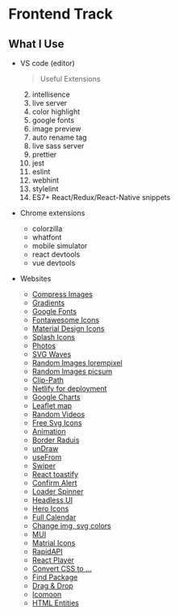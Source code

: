 # Frontend Track


## What I Use

- VS code (editor) 
    > Useful Extensions
    2. intellisence
    3. live server
    4. color highlight
    5. google fonts
    6. image preview
    7. auto rename tag
    8. live sass server
    9. prettier
    10. jest
    11. eslint
    12. webhint
    13. stylelint
    14. ES7+ React/Redux/React-Native snippets

    
- Chrome extensions
    - colorzilla
    - whatfont
    - mobile simulator
    - react devtools
    - vue devtools


- Websites
    - [Compress Images](https://tinypng.com/)
    - [Gradients](https://uigradients.com/#WitchingHour)
    - [Google Fonts](https://fonts.google.com/) 
    - [Fontawesome Icons](https://fontawesome.com/v4.7.0/icons/)
    - [Material Design Icons](https://materialdesignicons.com/)
    - [Splash Icons](https://www.visiwig.com/icons/splash-icons/)
    - [Photos](https://www.pexels.com/) 
    - [SVG Waves](https://getwaves.io/) 
    - [Random Images lorempixel](http://lorempixel.com/)
    - [Random Images picsum](https://picsum.photos/)
    - [Clip-Path](https://bennettfeely.com/clippy/)
    - [Netlify for deployment](https://www.netlify.com) 
    - [Google Charts](https://developers.google.com/chart/)
    - [Leaflet map](https://leafletjs.com/) 
    - [Random Videos](https://coverr.co/)
    - [Free Svg Icons](https://www.svgrepo.com/)
    - [Animation](https://whirl.netlify.app/)
    - [Border Raduis](https://9elements.github.io/fancy-border-radius/)
    - [unDraw](https://undraw.co/)
    - [useFrom](https://react-hook-form.com/get-started)
    - [Swiper](https://swiperjs.com/)
    - [React toastify](https://www.npmjs.com/package/react-toastify)
    - [Confirm Alert](https://github.com/GA-MO/react-confirm-alert)
    - [Loader Spinner](https://www.npmjs.com/package/react-loader-spinner)
    - [Headless UI](https://headlessui.dev/)
    - [Hero Icons](https://heroicons.com/)
    - [Full Calendar](https://fullcalendar.io/)
    - [Change img, svg colors](https://codepen.io/sosuke/pen/Pjoqqp)
    - [MUI](https://mui.com/)
    - [Matrial Icons](https://mui.com/material-ui/icons/)
    - [RapidAPI](https://rapidapi.com/hub)
    - [React Player](https://www.npmjs.com/package/react-player)
    - [Convert CSS to ... ](https://css2js.dotenv.dev/)
    - [Find Package](https://bundlephobia.com/)
    - [Drag & Drop](https://github.com/atlassian/react-beautiful-dnd)
    - [Icomoon](https://icomoon.io/#home)
    - [HTML Entities](https://css-tricks.com/snippets/html/glyphs/)

